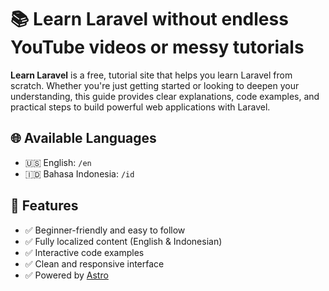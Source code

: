 # 📚 Learn Laravel without endless YouTube videos or messy tutorials

**Learn Laravel** is a free, tutorial site that helps you learn Laravel from scratch. Whether you're just getting started or looking to deepen your understanding, this guide provides clear explanations, code examples, and practical steps to build powerful web applications with Laravel.

## 🌐 Available Languages

- 🇺🇸 English: `/en`
- 🇮🇩 Bahasa Indonesia: `/id`

## 📖 Features

- ✅ Beginner-friendly and easy to follow
- ✅ Fully localized content (English & Indonesian)
- ✅ Interactive code examples
- ✅ Clean and responsive interface
- ✅ Powered by [Astro](https://astro.build/)
